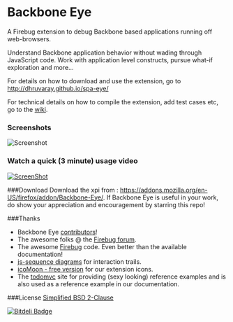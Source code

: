 Backbone Eye
============

A Firebug extension to debug Backbone based applications running off web-browsers.

Understand Backbone application behavior without wading through JavaScript code. Work with application level constructs, pursue what-if exploration and more...

For details on how to download and use the extension, go to http://dhruvaray.github.io/spa-eye/

For technical details on how to compile the extension, add test cases etc, go to the [wiki](https://github.com/dhruvaray/spa-eye/wiki).


### Screenshots
![Screenshot](http://dhruvaray.github.io/spa-eye/site/img/composite.gif)


### Watch a quick (3 minute) usage video
[![ScreenShot](http://dhruvaray.github.io/spa-eye/site/img/video.png)](http://youtu.be/tEIxBqjR1Cc)


###Download
Download the xpi from  : https://addons.mozilla.org/en-US/firefox/addon/Backbone-Eye/.
If Backbone Eye is useful in your work, do show your appreciation and encouragement by starring this repo!



###Thanks
* Backbone Eye [contributors](https://github.com/dhruvaray/spa-eye/graphs/contributors)!
* The awesome folks @ the [Firebug forum](https://groups.google.com/forum/#!forum/firebug).
* The awesome [Firebug](https://github.com/firebug/firebug) code. Even better than the available documentation!
* [js-sequence diagrams](https://github.com/bramp/js-sequence-diagrams) for interaction trails.
* [icoMoon - free version](http://icomoon.io/#icons) for our extension icons.
* The [todomvc](http://todomvc.com/) site for providing (sexy looking) reference examples and is also used as a reference example in our documentation.

###License
[Simplified BSD 2-Clause](https://github.com/dhruvaray/spa-eye/blob/master/extension/license.txt)






[![Bitdeli Badge](https://d2weczhvl823v0.cloudfront.net/dhruvaray/spa-eye/trend.png)](https://bitdeli.com/free "Bitdeli Badge")

